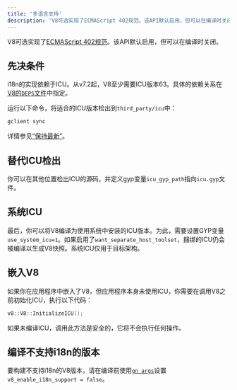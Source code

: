 ```yaml
---
title: '多语言支持'
description: 'V8可选实现了ECMAScript 402规范。该API默认启用，但可以在编译时关闭。'
---
```

V8可选实现了[ECMAScript 402规范](https://tc39.es/ecma402/)。该API默认启用，但可以在编译时关闭。

## 先决条件

i18n的实现依赖于ICU。从v7.2起，V8至少需要ICU版本63。具体的依赖关系在[V8的`DEPS`文件](https://chromium.googlesource.com/v8/v8.git/+/master/DEPS)中指定。

运行以下命令，将适合的ICU版本检出到`third_party/icu`中：

```bash
gclient sync
```

详情参见[“保持最新”](/docs/source-code#staying-up-to-date)。

## 替代ICU检出

你可以在其他位置检出ICU的源码，并定义gyp变量`icu_gyp_path`指向`icu.gyp`文件。

## 系统ICU

最后，你可以将V8编译为使用系统中安装的ICU版本。为此，需要设置GYP变量`use_system_icu=1`。如果启用了`want_separate_host_toolset`，捆绑的ICU仍会被编译以生成V8快照。系统ICU仅用于目标架构。

## 嵌入V8

如果你在应用程序中嵌入了V8，但应用程序本身未使用ICU，你需要在调用V8之前初始化ICU，执行以下代码：

```cpp
v8::V8::InitializeICU();
```

如果未编译ICU，调用此方法是安全的，它将不会执行任何操作。

## 编译不支持i18n的版本

要构建不支持i18n的V8版本，请在编译前使用[`gn args`](/docs/build-gn#gn)设置`v8_enable_i18n_support = false`。
